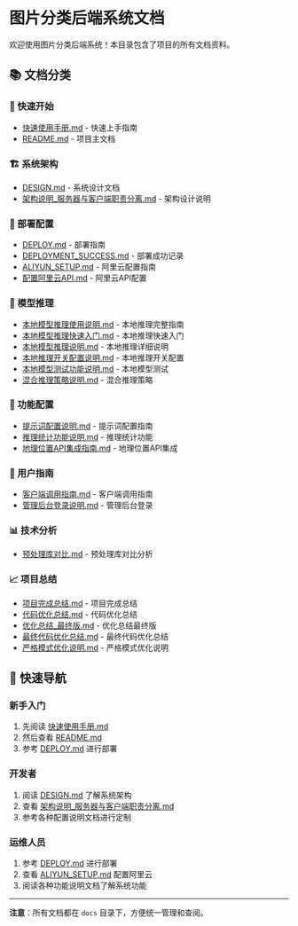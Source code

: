 # 图片分类后端系统文档

欢迎使用图片分类后端系统！本目录包含了项目的所有文档资料。

## 📚 文档分类

### 🚀 快速开始
- [快速使用手册.md](./快速使用手册.md) - 快速上手指南
- [README.md](./README.md) - 项目主文档

### 🏗️ 系统架构
- [DESIGN.md](./DESIGN.md) - 系统设计文档
- [架构说明_服务器与客户端职责分离.md](./架构说明_服务器与客户端职责分离.md) - 架构设计说明

### 🔧 部署配置
- [DEPLOY.md](./DEPLOY.md) - 部署指南
- [DEPLOYMENT_SUCCESS.md](./DEPLOYMENT_SUCCESS.md) - 部署成功记录
- [ALIYUN_SETUP.md](./ALIYUN_SETUP.md) - 阿里云配置指南
- [配置阿里云API.md](./配置阿里云API.md) - 阿里云API配置

### 🧠 模型推理
- [本地模型推理使用说明.md](./本地模型推理使用说明.md) - 本地推理完整指南
- [本地模型推理快速入门.md](./本地模型推理快速入门.md) - 本地推理快速入门
- [本地模型推理说明.md](./本地模型推理说明.md) - 本地推理详细说明
- [本地推理开关配置说明.md](./本地推理开关配置说明.md) - 本地推理开关配置
- [本地模型测试功能说明.md](./本地模型测试功能说明.md) - 本地模型测试
- [混合推理策略说明.md](./混合推理策略说明.md) - 混合推理策略

### 🔧 功能配置
- [提示词配置说明.md](./提示词配置说明.md) - 提示词配置指南
- [推理统计功能说明.md](./推理统计功能说明.md) - 推理统计功能
- [地理位置API集成指南.md](./地理位置API集成指南.md) - 地理位置API集成

### 👥 用户指南
- [客户端调用指南.md](./客户端调用指南.md) - 客户端调用指南
- [管理后台登录说明.md](./管理后台登录说明.md) - 管理后台登录

### 📊 技术分析
- [预处理库对比.md](./预处理库对比.md) - 预处理库对比分析

### 📈 项目总结
- [项目完成总结.md](./项目完成总结.md) - 项目完成总结
- [代码优化总结.md](./代码优化总结.md) - 代码优化总结
- [优化总结_最终版.md](./优化总结_最终版.md) - 优化总结最终版
- [最终代码优化总结.md](./最终代码优化总结.md) - 最终代码优化总结
- [严格模式优化说明.md](./严格模式优化说明.md) - 严格模式优化说明

## 🎯 快速导航

### 新手入门
1. 先阅读 [快速使用手册.md](./快速使用手册.md)
2. 然后查看 [README.md](./README.md)
3. 参考 [DEPLOY.md](./DEPLOY.md) 进行部署

### 开发者
1. 阅读 [DESIGN.md](./DESIGN.md) 了解系统架构
2. 查看 [架构说明_服务器与客户端职责分离.md](./架构说明_服务器与客户端职责分离.md)
3. 参考各种配置说明文档进行定制

### 运维人员
1. 参考 [DEPLOY.md](./DEPLOY.md) 进行部署
2. 查看 [ALIYUN_SETUP.md](./ALIYUN_SETUP.md) 配置阿里云
3. 阅读各种功能说明文档了解系统功能

---

**注意**：所有文档都在 `docs` 目录下，方便统一管理和查阅。